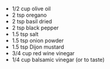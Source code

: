 - 1/2 cup olive oil
- 2 tsp oregano
- 2 tsp basil dried
- 2 tsp black pepper 
- 1.5 tsp salt
- 1.5 tsp onion powder 
- 1.5 tsp Dijon mustard
- 3/4 cup red wine vinegar
- 1/4 cup balsamic vinegar (or to taste)